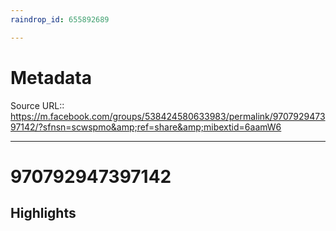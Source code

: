 ```yaml
---
raindrop_id: 655892689

---
```


# Metadata
Source URL:: https://m.facebook.com/groups/538424580633983/permalink/970792947397142/?sfnsn=scwspmo&amp;ref=share&amp;mibextid=6aamW6


---
# 970792947397142



## Highlights
